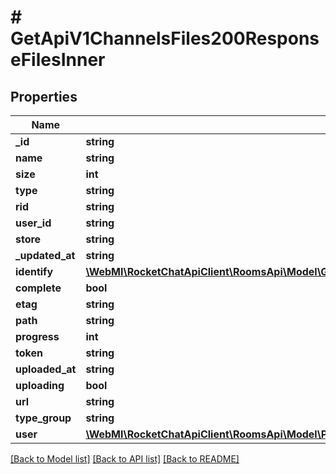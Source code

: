 # # GetApiV1ChannelsFiles200ResponseFilesInner

## Properties

Name | Type | Description | Notes
------------ | ------------- | ------------- | -------------
**_id** | **string** |  | [optional]
**name** | **string** |  | [optional]
**size** | **int** |  | [optional]
**type** | **string** |  | [optional]
**rid** | **string** |  | [optional]
**user_id** | **string** |  | [optional]
**store** | **string** |  | [optional]
**_updated_at** | **string** |  | [optional]
**identify** | [**\WebMI\RocketChatApiClient\RoomsApi\Model\GetApiV1ChannelsFiles200ResponseFilesInnerIdentify**](GetApiV1ChannelsFiles200ResponseFilesInnerIdentify.md) |  | [optional]
**complete** | **bool** |  | [optional]
**etag** | **string** |  | [optional]
**path** | **string** |  | [optional]
**progress** | **int** |  | [optional]
**token** | **string** |  | [optional]
**uploaded_at** | **string** |  | [optional]
**uploading** | **bool** |  | [optional]
**url** | **string** |  | [optional]
**type_group** | **string** |  | [optional]
**user** | [**\WebMI\RocketChatApiClient\RoomsApi\Model\PostApiV1ChannelsCreate200ResponseChannelU**](PostApiV1ChannelsCreate200ResponseChannelU.md) |  | [optional]

[[Back to Model list]](../../README.md#models) [[Back to API list]](../../README.md#endpoints) [[Back to README]](../../README.md)
